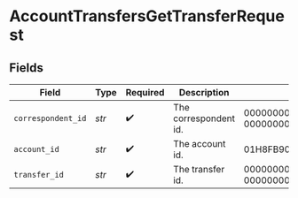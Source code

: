 # AccountTransfersGetTransferRequest


## Fields

| Field                                | Type                                 | Required                             | Description                          | Example                              |
| ------------------------------------ | ------------------------------------ | ------------------------------------ | ------------------------------------ | ------------------------------------ |
| `correspondent_id`                   | *str*                                | :heavy_check_mark:                   | The correspondent id.                | 00000000-0000-0000-0000-000000000002 |
| `account_id`                         | *str*                                | :heavy_check_mark:                   | The account id.                      | 01H8FB90ZRRFWXB4XC2JPJ1D4Y           |
| `transfer_id`                        | *str*                                | :heavy_check_mark:                   | The transfer id.                     | 00000000-0000-0000-0000-000000000000 |
